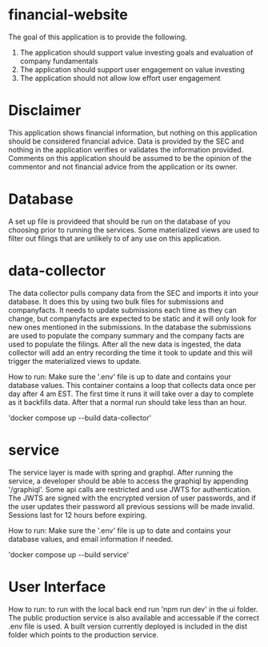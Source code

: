 # financial-website

The goal of this application is to provide the following.

1. The application should support value investing goals and evaluation of company fundamentals
2. The application should support user engagement on value investing
3. The application should not allow low effort user engagement

# Disclaimer

This application shows financial information, but nothing on this application should be considered financial advice. Data is provided by the SEC and nothing in the application verifies or validates the information provided. Comments on this application should be assumed to be the opinion of the commentor and not financial advice from the application or its owner.

# Database

A set up file is provideed that should be run on the database of you choosing prior to running the services. Some materialized views are used to filter out filings that are unlikely to of any use on this application.

# data-collector

The data collector pulls company data from the SEC and imports it into your database. It does this by using two bulk files for submissions and companyfacts. It needs to update submissions each time as they can change, but companyfacts are expected to be static and it will only look for new ones mentioned in the submissions. In the database the submissions are used to populate the company summary and the company facts are used to populate the filings. After all the new data is ingested, the data collector will add an entry recording the time it took to update and this will trigger the materialized views to update.

How to run: Make sure the '.env' file is up to date and contains your database values. This container contains a loop that collects data once per day after 4 am EST. The first time it runs it will take over a  day to complete as it backfills data. After that a normal run should take less than an hour.

'docker compose up --build data-collector'

# service

The service layer is made with spring and graphql. After running the service, a developer should be able to access the graphiql by appending '/graphiql'. Some api calls are restricted and use JWTS for authentication. The JWTS are signed with the encrypted version of user passwords, and if the user updates their password all previous sessions will be made invalid. Sessions last for 12 hours before expiring.

How to run: Make sure the '.env' file is up to date and contains your database values, and email information if needed.

'docker compose up --build service'

# User Interface

How to run: to run with the local back end run 'npm run dev' in the ui folder. The public production service is also available and accessable if the correct .env file is used. A built version currently deployed is included in the dist folder which points to the production service.